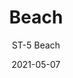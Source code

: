 ---
image_primary: "img/ST_Beach_Art.jpg"
image_secondary: "img/ST_Beach_Installation.jpg"
subtitle: "ST-5 Beach"
tags: 
  - "Wall Coverings"
title: "Beach"
href: "https://www.areaenvironments.com/order/st5"
designer: "Stephanie Tuckwell"
category: "Wall Coverings"
manufacturer: "Area Environments"
slug: "/manufacturers/area-environments/wall-coverings/stephanie-tuckwell-beach"
date: "2021-05-07"
---
